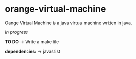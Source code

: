 # orange-virtual-machine
Oange Virtual Machine is a java virtual machine written in java.

*In progress*

**TO DO**
-> Write a make file

**dependencies:**
-> javassist